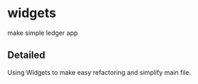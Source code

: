 # widgets

make simple ledger app

## Detailed
Using Widgets to make easy refactoring and simplify main file.
